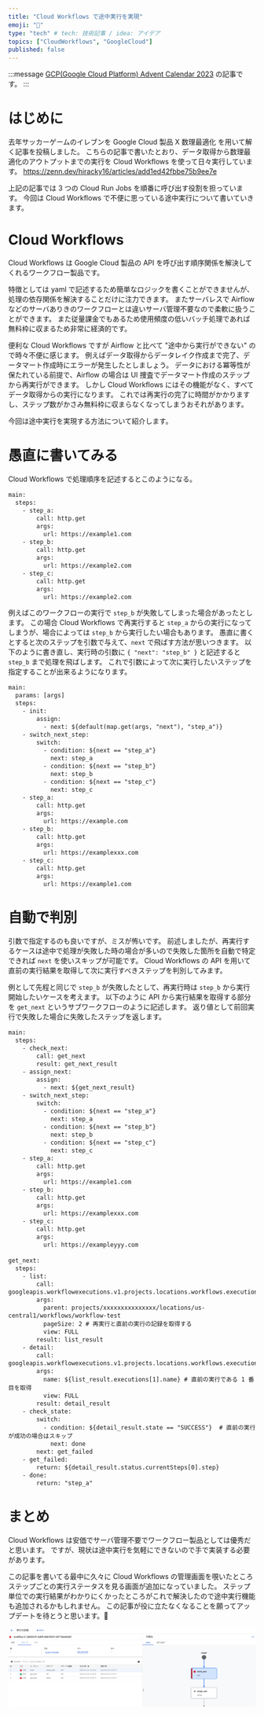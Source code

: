 ```yaml
---
title: "Cloud Workflows で途中実行を実現"
emoji: "🌊"
type: "tech" # tech: 技術記事 / idea: アイデア
topics: ["CloudWorkflows", "GoogleCloud"]
published: false
---
```


:::message
[GCP(Google Cloud Platform) Advent Calendar 2023](https://qiita.com/advent-calendar/2023/gcp) の記事です。
:::

# はじめに
去年サッカーゲームのイレブンを Google Cloud 製品 X 数理最適化 を用いて解く記事を投稿しました。
こちらの記事で書いたとおり、データ取得から数理最適化のアウトプットまでの実行を Cloud Workflows を使って日々実行しています。
https://zenn.dev/hiracky16/articles/add1ed42fbbe75b9ee7e

上記の記事では 3 つの Cloud Run Jobs を順番に呼び出す役割を担っています。
今回は Cloud Workflows で不便に思っている途中実行について書いていきます。

# Cloud Workflows

Cloud Workflows は Google Cloud 製品の API を呼び出す順序関係を解決してくれるワークフロー製品です。

特徴としては yaml で記述するため簡単なロジックを書くことができませんが、処理の依存関係を解決することだけに注力できます。
またサーバレスで Airflow などのサーバありきのワークフローとは違いサーバ管理不要なので柔軟に扱うことができます。
また従量課金でもあるため使用頻度の低いバッチ処理であれば無料枠に収まるため非常に経済的です。

便利な Cloud Workflows ですが Airflow と比べて "途中から実行ができない" ので時々不便に感じます。
例えばデータ取得からデータレイク作成まで完了、データマート作成時にエラーが発生したとしましょう。
データにおける冪等性が保たれている前提で、Airflow の場合は UI 捜査でデータマート作成のステップから再実行ができます。
しかし Cloud Workflows にはその機能がなく、すべてデータ取得からの実行になります。
これでは再実行の完了に時間がかかりますし、ステップ数がかさみ無料枠に収まらなくなってしまうおそれがあります。

今回は途中実行を実現する方法について紹介します。

# 愚直に書いてみる

Cloud Workflows で処理順序を記述するとこのようになる。

```
main:
  steps:
    - step_a:
        call: http.get
        args:
          url: https://example1.com
    - step_b:
        call: http.get
        args:
          url: https://example2.com
    - step_c:
        call: http.get
        args:
          url: https://example2.com
```

例えばこのワークフローの実行で `step_b` が失敗してしまった場合があったとします。
この場合 Cloud Workflows で再実行すると `step_a` からの実行になってしまうが、場合によっては `step_b` から実行したい場合もあります。
愚直に書くとすると次のステップを引数で与えて、`next` で飛ばす方法が思いつきます。
以下のように書き直し、実行時の引数に `{ "next": "step_b" }` と記述すると `step_b` まで処理を飛ばします。
これで引数によって次に実行したいステップを指定することが出来るようになります。

```
main:
  params: [args]
  steps:
    - init:
        assign:
          - next: ${default(map.get(args, "next"), "step_a")}
    - switch_next_step:
        switch:
          - condition: ${next == "step_a"}
            next: step_a
          - condition: ${next == "step_b"}
            next: step_b
          - condition: ${next == "step_c"}
            next: step_c
    - step_a:
        call: http.get
        args:
          url: https://example.com
    - step_b:
        call: http.get
        args:
          url: https://examplexxx.com
    - step_c:
        call: http.get
        args:
          url: https://example1.com
```

# 自動で判別

引数で指定するのも良いですが、ミスが怖いです。
前述しましたが、再実行するケースは途中で処理が失敗した時の場合が多いので失敗した箇所を自動で特定できれば `next` を使いスキップが可能です。
Cloud Workflows の API を用いて直前の実行結果を取得して次に実行すべきステップを判別してみます。

例として先程と同じで `step_b` が失敗したとして、再実行時は `step_b` から実行開始したいケースを考えます。
以下のように API から実行結果を取得する部分を `get_next` というサブワークフローのように記述します。
返り値として前回実行で失敗した場合に失敗したステップを返します。

```
main:
  steps:
    - check_next:
        call: get_next
        result: get_next_result
    - assign_next:
        assign:
          - next: ${get_next_result}
    - switch_next_step:
        switch:
          - condition: ${next == "step_a"}
            next: step_a
          - condition: ${next == "step_b"}
            next: step_b
          - condition: ${next == "step_c"}
            next: step_c
    - step_a:
        call: http.get
        args:
          url: https://example1.com
    - step_b:
        call: http.get
        args:
          url: https://examplexxx.com
    - step_c:
        call: http.get
        args:
          url: https://exampleyyy.com

get_next:
  steps:
    - list:
        call: googleapis.workflowexecutions.v1.projects.locations.workflows.executions.list
        args:
          parent: projects/xxxxxxxxxxxxxxx/locations/us-central1/workflows/workflow-test
          pageSize: 2 # 再実行と直前の実行の記録を取得する
          view: FULL
        result: list_result
    - detail:
        call: googleapis.workflowexecutions.v1.projects.locations.workflows.executions.get
        args:
          name: ${list_result.executions[1].name} # 直前の実行である 1 番目を取得
          view: FULL
        result: detail_result
    - check_state:
        switch:
          - condition: ${detail_result.state == "SUCCESS"}  # 直前の実行が成功の場合はスキップ
            next: done
        next: get_failed
    - get_failed:
        return: ${detail_result.status.currentSteps[0].step}
    - done:
        return: "step_a"
```

# まとめ

Cloud Workflows は安価でサーバ管理不要でワークフロー製品としては優秀だと思います。
ですが、現状は途中実行を気軽にできないので手で実装する必要があります。

この記事を書いてる最中に久々に Cloud Workflows の管理画面を覗いたところステップごとの実行ステータスを見る画面が追加になっていました。
ステップ単位での実行結果がわかりにくかったところがこれで解決したので途中実行機能も追加されるかもしれません。
この記事が役に立たなくなることを願ってアップデートを待とうと思います。🙏

![](/images/cloudworkflows_steps.png)

